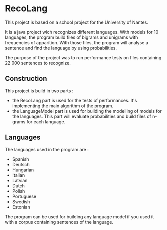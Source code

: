 # RecoLang

This project is based on a school project for the University of Nantes.

It is a java project wich recognizes different languages. With models for 10 languages, the program build files of bigrams and unigrams with frequencies of apparition. With those files, the program will analyse a sentence and find the language by using probabilities.

The purpose of the project was to run performance tests on files containing 22 000 sentences to recognize.

## Construction

This project is build in two parts : 
- the RecoLang part is used for the tests of performances. It's implementing the main algorithm of the program.
- the LanguageModel part is used for building the modelling of models for the languages. This part will evaluate probabilities and build files of n-grams for each language.

## Languages 

The languages used in the program are :

- Spanish
- Deutsch
- Hungarian
- Italian
- Latvian
- Dutch
- Polish
- Portuguese
- Swedish
- Estonian

The program can be used for building any language model if you used it with a corpus containing sentences of the language.
